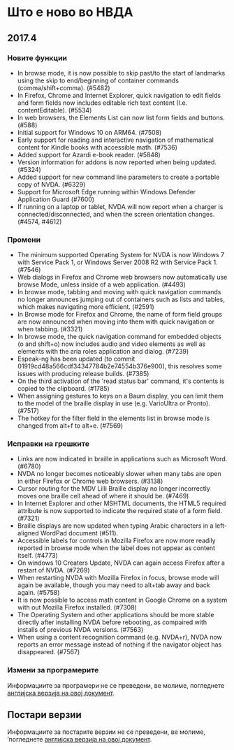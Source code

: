 # Што е ново во НВДА


## 2017.4

### Новите функции

* In browse mode, it is now possible to skip past/to the start of landmarks using the skip to end/beginning of container commands (comma/shift+comma). (#5482)
* In Firefox, Chrome and Internet Explorer, quick navigation to edit fields and form fields now includes editable rich text content (I.e. contentEditable). (#5534)
* In web browsers, the Elements List can now list form fields and buttons. (#588)
* Initial support for Windows 10 on ARM64. (#7508)
* Early support for reading and interactive navigation of mathematical content for Kindle books with accessible math. (#7536)
* Added support for Azardi e-book reader. (#5848)
* Version information for addons is now reported when being updated. (#5324)
* Added support for new command line parameters to create a portable copy of NVDA. (#6329)
* Support for Microsoft Edge running within Windows Defender Application Guard (#7600)
* If running on a laptop or tablet, NVDA will now report when a charger is connected/disconnected, and when the screen orientation changes. (#4574, #4612)

### Промени

* The minimum supported Operating System for NVDA is now Windows 7 with Service Pack 1, or Windows Server 2008 R2 with Service Pack 1. (#7546)
* Web dialogs in Firefox and Chrome web browsers now automatically use browse Mode, unless inside of a web application. (#4493)
* In browse mode, tabbing and moving with quick navigation commands no longer announces jumping out of containers such as lists and tables, which makes navigating more efficient. (#2591)
* In Browse mode for Firefox and Chrome, the name of form field groups are now announced when moving into them with quick navigation or when tabbing. (#3321)
* In browse mode, the quick navigation command for embedded objects (o and shift+o) now includes audio and video elements as well as elements with the aria roles application and dialog. (#7239)
* Espeak-ng has been updated (to commit 01919cd48a566cdf34347784b2e74554b376e900), this resolves some issues with producing release builds. (#7385)
* On the third activation of the 'read status bar' command, it's contents is copied to the clipboard. (#1785)
* When assigning gestures to keys on a Baum display, you can limit them to the model of the braille display in use (e.g. VarioUltra or Pronto). (#7517)
* The hotkey for the filter field in the elements list in browse mode is changed from alt+f to alt+e. (#7569)

### Исправки на грешките

* Links are now indicated in braille in applications such as Microsoft Word. (#6780)
* NVDA no longer becomes noticeably slower when many tabs are open in either Firefox or Chrome web browsers. (#3138)
* Cursor routing for the MDV Lilli Braille display no longer incorrectly moves one braille cell ahead of where it should be. (#7469)
* In Internet Explorer and other MSHTML documents, the HTML5 required attribute is now supported to indicate the required state of a form field. (#7321)
* Braille displays are now updated when typing Arabic characters in a left-aligned WordPad document (#511).
* Accessible labels for controls in Mozilla Firefox are now more readily reported in browse mode when the label does not appear as content itself. (#4773)
* On windows 10 Creaters Update, NVDA can again access Firefox after a restart of NVDA. (#7269)
* When restarting NVDA with Mozilla Firefox in focus, browse mode will again be available, though you may need to alt+tab away and back again. (#5758)
* It is now possible to access math content in Google Chrome on a system with out Mozilla Firefox installed. (#7308)
* The Operating System and other applications should be more stable directly after installing NVDA before rebooting, as compaired with installs of previous NVDA versions. (#7563)
* When using a content recognition command (e.g. NVDA+r), NVDA now reports an error message instead of nothing if the navigator object has disappeared. (#7567)

### Измени за програмерите

Информациите за програмери не се преведени, ве молиме, погледнете [англијска верзија на овој документ](../en/changes.html).

## Постари верзии

Информациите за постарите верзии не се преведени, ве молиме, ’погледнете [англијска верзија на овој документ](../en/changes.html).

